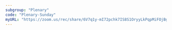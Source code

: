 ```yaml
---
subgroup: "Plenary"
code: "Plenary-Sunday"
myURL: "https://zoom.us/rec/share/6V7q1y-mI72pchk7IS8S1OryyLkPqpMiFOjBgxTjrNK0vDJM5fnlfRwNBnhju2AS.09N3CJkwNbt6JqXK"
---
```

